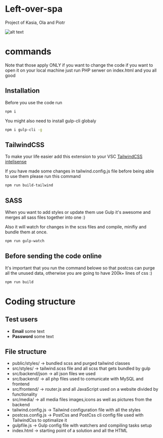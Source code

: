 # Left-over-spa

Project of Kasia, Ola and Piotr

![alt text](https://mir-s3-cdn-cf.behance.net/project_modules/disp/09f37545677313.5838e5ef4c6de.gif)

# commands

Note that those apply ONLY if you want to change the code
if you want to open it on your local machine just run PHP serwer on index.html and you all good

## Installation

Before you use the code run

```bash
npm i
```

You might also need to install gulp-cli globaly

```bash
npm i gulp-cli -g
```

## TailwindCSS

To make your life easier add this extension to your VSC [TailwindCSS intelisense](https://marketplace.visualstudio.com/items?itemName=bradlc.vscode-tailwindcss)

If you have made some changes in tailwind.config.js file before being able to use them please run this command

```bash
npm run build-tailwind
```

## SASS

When you want to add styles or update them use Gulp it's awesome and merges all sass files together into one :)

Also it will watch for changes in the scss files and compile, minifiy and bundle them at once.

```bash
npm run gulp-watch
```

## Before sending the code online

It's important that you run the command belowe so that postcss can purge all the unused data, otherwise you are going to have 200k+ lines of css :)

```bash
npm run build
```

# Coding structure

## Test users

- **Email** some text
- **Password** some text

## File structure

- public/styles/ -> bundled scss and purged tailwind classes
- src/styles/ -> tailwind.scss file and all scss that gets bundled by gulp
- src/backend/json -> all json files we used
- src/backend/ -> all php files used to comunicate with MySQL and frontend
- src/frontend/ -> router.js and all JavaScript used on a website divided by functionality
- src/media/ -> all media files images,icons as well as pictures from the backend
- tailwind.config.js -> Tailwind configuration file with all the styles
- postcss.config.js -> PostCss and PostCss cli config file used with TailwindCss to optimalize it
- gulpfile.js -> Gulp config file with watchers and compiling tasks setup
- index.html -> starting point of a solution and all the HTML
